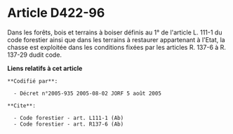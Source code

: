 # Article D422-96

Dans les forêts, bois et terrains à boiser définis au 1° de l'article L. 111-1 du code forestier ainsi que dans les terrains
à restaurer appartenant à l'Etat, la chasse est exploitée dans les conditions fixées par les articles R. 137-6 à R. 137-29
dudit code.

**Liens relatifs à cet article**

	**Codifié par**:

	  - Décret n°2005-935 2005-08-02 JORF 5 août 2005

	**Cite**:

	  - Code forestier - art. L111-1 (Ab)
	  - Code forestier - art. R137-6 (Ab)
